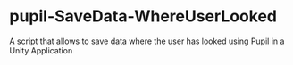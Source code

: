 # pupil-SaveData-WhereUserLooked
A script that allows to save data where the user has looked using Pupil in a Unity Application
